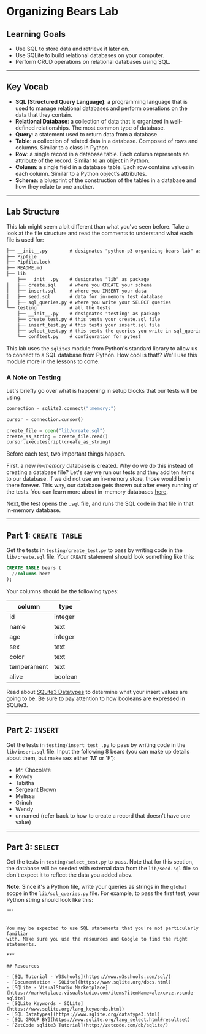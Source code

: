 # Organizing Bears Lab

## Learning Goals

- Use SQL to store data and retrieve it later on.
- Use SQLite to build relational databases on your computer.
- Perform CRUD operations on relational databases using SQL.

***

## Key Vocab

- **SQL (Structured Query Language)**: a programming language that is used to
  manage relational databases and perform operations on the data that they contain.
- **Relational Database**: a collection of data that is organized in
  well-defined relationships. The most common type of database.
- **Query**: a statement used to return data from a database.
- **Table**: a collection of related data in a database. Composed of rows and
  columns. Similar to a class in Python.
- **Row**: a single record in a database table. Each column represents an
  attribute of the record. Similar to an object in Python.
- **Column**: a single field in a database table. Each row contains values in
  each column. Similar to a Python object’s attributes.
- **Schema**: a blueprint of the construction of the tables in a database and
  how they relate to one another.

***

## Lab Structure

This lab might seem a bit different than what you've seen before. Take a look at
the file structure and read the comments to understand what each file is used
for:

```txt
├── __init__.py        # designates "python-p3-organizing-bears-lab" as package
├── Pipfile
├── Pipfile.lock
├── README.md
├── lib
    ├── __init__.py    # designates "lib" as package
│   ├── create.sql     # where you CREATE your schema
│   ├── insert.sql     # where you INSERT your data
│   ├── seed.sql       # data for in-memory test database
│   ├── sql_queries.py # where you write your SELECT queries
└── testing            # all the tests
    ├── __init__.py    # designates "testing" as package
    ├── create_test.py # this tests your create.sql file
    ├── insert_test.py # this tests your insert.sql file
    ├── select_test.py # this tests the queries you write in sql_queries.py
    └── conftest.py    # configuration for pytest
```

This lab uses the `sqlite3` module from Python's standard library to allow us
to connect to a SQL database from Python. How cool is that!? We'll use this
module more in the lessons to come.

### A Note on Testing

Let's briefly go over what is happening in setup blocks that our tests
will be using.

```py
connection = sqlite3.connect(":memory:")

cursor = connection.cursor()

create_file = open("lib/create.sql")
create_as_string = create_file.read()
cursor.executescript(create_as_string)
```

Before each test, two important things happen.

First, a new _in-memory_ database is created. Why do we do this instead of
creating a database file? Let's say we run our tests and they add ten items to
our database. If we did not use an in-memory store, those would be in there
forever. This way, our database gets thrown out after every running of the
tests. You can learn more about in-memory databases
[here](https://www.sqlite.org/inmemorydb.html).

Next, the test opens the `.sql` file, and runs the SQL code in that file in
that in-memory database.

***

## Part 1: `CREATE TABLE`

Get the tests in `testing/create_test.py` to pass by writing code in the
`lib/create.sql` file. Your `CREATE` statement should look something like this:

```sql
CREATE TABLE bears (
  //columns here
);
```

Your columns should be the following types:

| column      | type    |
| ----------- | ------- |
| id          | integer |
| name        | text    |
| age         | integer |
| sex         | text    |
| color       | text    |
| temperament | text    |
| alive       | boolean |

Read about [SQLite3 Datatypes](https://www.sqlite.org/datatype3.html) to
determine what your insert values are going to be. Be sure to pay attention to
how booleans are expressed in SQLite3.

***

## Part 2: `INSERT`

Get the tests in `testing/insert_test_.py` to pass by writing code in the
`lib/insert.sql` file. Input the following 8 bears (you can make up details
about them, but make sex either 'M' or 'F'):

- Mr. Chocolate
- Rowdy
- Tabitha
- Sergeant Brown
- Melissa
- Grinch
- Wendy
- unnamed (refer back to how to create a record that doesn't have one value)

***

## Part 3: `SELECT`

Get the tests in `testing/select_test.py` to pass. Note that for this section, the
database will be seeded with external data from the `lib/seed.sql` file so don't
expect it to reflect the data you added abov.

**Note**: Since it's a Python file, write your queries as strings in the
`global` scope in the `lib/sql_queries.py` file. For example, to pass the first
test, your Python string should look like this:

"""
```

You may be expected to use SQL statements that you're not particularly familiar
with. Make sure you use the resources and Google to find the right statements.

***

## Resources

- [SQL Tutorial - W3Schools](https://www.w3schools.com/sql/)
- [Documentation - SQLite](https://www.sqlite.org/docs.html)
- [SQLite - VisualStudio Marketplace](https://marketplace.visualstudio.com/items?itemName=alexcvzz.vscode-sqlite)
- [SQLite Keywords - SQLite](https://www.sqlite.org/lang_keywords.html)
- [SQL Datatypes](https://www.sqlite.org/datatype3.html)
- [SQL GROUP BY](https://www.sqlite.org/lang_select.html#resultset)
- [ZetCode sqlite3 Tutorial](http://zetcode.com/db/sqlite/)
